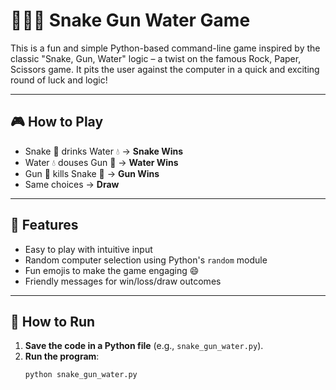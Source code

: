 # 🐍🔫💧 Snake Gun Water Game

This is a fun and simple Python-based command-line game inspired by the classic "Snake, Gun, Water" logic – a twist on the famous Rock, Paper, Scissors game. It pits the user against the computer in a quick and exciting round of luck and logic!

---

## 🎮 How to Play

- Snake 🐍 drinks Water 💧 → **Snake Wins**
- Water 💧 douses Gun 🔫 → **Water Wins**
- Gun 🔫 kills Snake 🐍 → **Gun Wins**
- Same choices → **Draw**

---

## 🚀 Features

- Easy to play with intuitive input
- Random computer selection using Python's `random` module
- Fun emojis to make the game engaging 😄
- Friendly messages for win/loss/draw outcomes

---

## 📂 How to Run

1. **Save the code in a Python file** (e.g., `snake_gun_water.py`).
2. **Run the program**:
   ```bash
   python snake_gun_water.py
